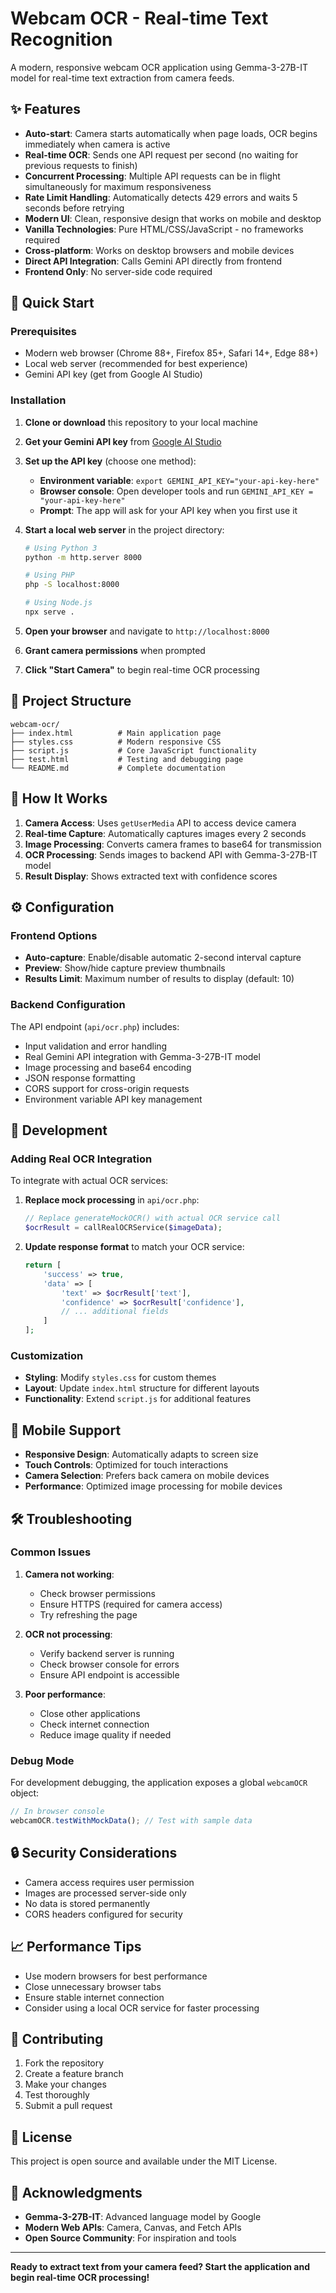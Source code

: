 # Webcam OCR - Real-time Text Recognition

A modern, responsive webcam OCR application using Gemma-3-27B-IT model for real-time text extraction from camera feeds.

## ✨ Features

- **Auto-start**: Camera starts automatically when page loads, OCR begins immediately when camera is active
- **Real-time OCR**: Sends one API request per second (no waiting for previous requests to finish)
- **Concurrent Processing**: Multiple API requests can be in flight simultaneously for maximum responsiveness
- **Rate Limit Handling**: Automatically detects 429 errors and waits 5 seconds before retrying
- **Modern UI**: Clean, responsive design that works on mobile and desktop
- **Vanilla Technologies**: Pure HTML/CSS/JavaScript - no frameworks required
- **Cross-platform**: Works on desktop browsers and mobile devices
- **Direct API Integration**: Calls Gemini API directly from frontend
- **Frontend Only**: No server-side code required

## 🚀 Quick Start

### Prerequisites

- Modern web browser (Chrome 88+, Firefox 85+, Safari 14+, Edge 88+)
- Local web server (recommended for best experience)
- Gemini API key (get from Google AI Studio)

### Installation

1. **Clone or download** this repository to your local machine

2. **Get your Gemini API key** from [Google AI Studio](https://aistudio.google.com/)

3. **Set up the API key** (choose one method):
   - **Environment variable**: `export GEMINI_API_KEY="your-api-key-here"`
   - **Browser console**: Open developer tools and run `GEMINI_API_KEY = "your-api-key-here"`
   - **Prompt**: The app will ask for your API key when you first use it

4. **Start a local web server** in the project directory:
   ```bash
   # Using Python 3
   python -m http.server 8000

   # Using PHP
   php -S localhost:8000

   # Using Node.js
   npx serve .
   ```

3. **Open your browser** and navigate to `http://localhost:8000`

4. **Grant camera permissions** when prompted

5. **Click "Start Camera"** to begin real-time OCR processing

## 📁 Project Structure

```
webcam-ocr/
├── index.html          # Main application page
├── styles.css          # Modern responsive CSS
├── script.js           # Core JavaScript functionality
├── test.html           # Testing and debugging page
└── README.md           # Complete documentation
```

## 🎯 How It Works

1. **Camera Access**: Uses `getUserMedia` API to access device camera
2. **Real-time Capture**: Automatically captures images every 2 seconds
3. **Image Processing**: Converts camera frames to base64 for transmission
4. **OCR Processing**: Sends images to backend API with Gemma-3-27B-IT model
5. **Result Display**: Shows extracted text with confidence scores

## ⚙️ Configuration

### Frontend Options

- **Auto-capture**: Enable/disable automatic 2-second interval capture
- **Preview**: Show/hide capture preview thumbnails
- **Results Limit**: Maximum number of results to display (default: 10)

### Backend Configuration

The API endpoint (`api/ocr.php`) includes:
- Input validation and error handling
- Real Gemini API integration with Gemma-3-27B-IT model
- Image processing and base64 encoding
- JSON response formatting
- CORS support for cross-origin requests
- Environment variable API key management

## 🔧 Development

### Adding Real OCR Integration

To integrate with actual OCR services:

1. **Replace mock processing** in `api/ocr.php`:
   ```php
   // Replace generateMockOCR() with actual OCR service call
   $ocrResult = callRealOCRService($imageData);
   ```

2. **Update response format** to match your OCR service:
   ```php
   return [
       'success' => true,
       'data' => [
           'text' => $ocrResult['text'],
           'confidence' => $ocrResult['confidence'],
           // ... additional fields
       ]
   ];
   ```

### Customization

- **Styling**: Modify `styles.css` for custom themes
- **Layout**: Update `index.html` structure for different layouts
- **Functionality**: Extend `script.js` for additional features

## 📱 Mobile Support

- **Responsive Design**: Automatically adapts to screen size
- **Touch Controls**: Optimized for touch interactions
- **Camera Selection**: Prefers back camera on mobile devices
- **Performance**: Optimized image processing for mobile devices

## 🛠️ Troubleshooting

### Common Issues

1. **Camera not working**:
   - Check browser permissions
   - Ensure HTTPS (required for camera access)
   - Try refreshing the page

2. **OCR not processing**:
   - Verify backend server is running
   - Check browser console for errors
   - Ensure API endpoint is accessible

3. **Poor performance**:
   - Close other applications
   - Check internet connection
   - Reduce image quality if needed

### Debug Mode

For development debugging, the application exposes a global `webcamOCR` object:
```javascript
// In browser console
webcamOCR.testWithMockData(); // Test with sample data
```

## 🔒 Security Considerations

- Camera access requires user permission
- Images are processed server-side only
- No data is stored permanently
- CORS headers configured for security

## 📈 Performance Tips

- Use modern browsers for best performance
- Close unnecessary browser tabs
- Ensure stable internet connection
- Consider using a local OCR service for faster processing

## 🤝 Contributing

1. Fork the repository
2. Create a feature branch
3. Make your changes
4. Test thoroughly
5. Submit a pull request

## 📄 License

This project is open source and available under the MIT License.

## 🙏 Acknowledgments

- **Gemma-3-27B-IT**: Advanced language model by Google
- **Modern Web APIs**: Camera, Canvas, and Fetch APIs
- **Open Source Community**: For inspiration and tools

---

**Ready to extract text from your camera feed? Start the application and begin real-time OCR processing!**